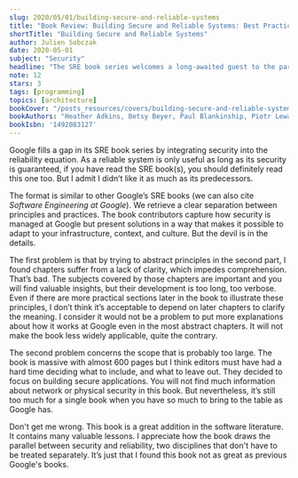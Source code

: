```yaml
---
slug: 2020/05/01/building-secure-and-reliable-systems
title: "Book Review: Building Secure and Reliable Systems: Best Practices for Designing, Implementing, and Maintaining Systems"
shortTitle: "Building Secure and Reliable Systems"
author: Julien Sobczak
date: 2020-05-01
subject: "Security"
headline: "The SRE book series welcomes a long-awaited guest to the party."
note: 12
stars: 3
tags: [programming]
topics: [architecture]
bookCover: "/posts_resources/covers/building-secure-and-reliable-systems.jpg"
bookAuthors: "Heather Adkins, Betsy Beyer, Paul Blankinship, Piotr Lewandowski, Ana Oprea, Adam Stubblefield"
bookIsbn: '1492083127'
---
```



Google fills a gap in its SRE book series by integrating security into the reliability equation. As a reliable system is only  useful as long as its security is guaranteed, if you have read the SRE book(s), you should definitely read this one too. But I admit I didn’t like it as much as its predecessors.

The format is similar to other Google’s SRE books (we can also cite _Software Engineering at Google_). We retrieve a clear separation between principles and practices. The book contributors capture how security is managed at Google but present solutions in a way that makes it possible to adapt to your infrastructure, context, and culture. But the devil is in the details.

The first problem is that by trying to abstract principles in the second part, I found chapters suffer from a lack of clarity, which impedes comprehension. That’s bad. The subjects covered by those chapters are important and you will find valuable insights, but their development is too long, too verbose. Even if there are more practical sections later in the book to illustrate these principles, I don’t think it’s acceptable to depend on later chapters to clarify the meaning. I consider it would not be a problem to put more explanations about how it works at Google even in the most abstract chapters. It will not make the book less widely applicable, quite the contrary.

The second problem concerns the scope that is probably too large. The book is massive with almost 600 pages but I think editors must have had a hard time deciding what to include, and what to leave out. They decided to focus on building secure applications. You will not find much information about network or physical security in this book. But nevertheless, it’s still too much for a single book when you have so much to bring to the table as Google has.

Don't get me wrong. This book is a great addition in the software literature. It contains many valuable lessons. I appreciate how the book draws the parallel between security and reliability, two disciplines that don't have to be treated separately. It’s just that I found this book not as great as previous Google's books.

